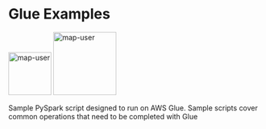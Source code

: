 # Glue Examples

<img width="85" alt="map-user" src="https://img.shields.io/badge/views-1560-green"> <img width="125" alt="map-user" src="https://img.shields.io/badge/unique visits-305-green">

Sample PySpark script designed to run on AWS Glue. Sample scripts cover common operations that need to be completed with Glue
